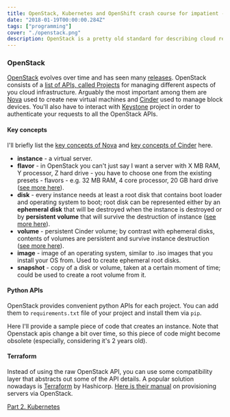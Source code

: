 ```yaml
---
title: OpenStack, Kubernetes and OpenShift crash course for impatient - OpenStack
date: "2018-01-19T00:00:00.284Z"
tags: ["programming"]
cover: "./openstack.png"
description: OpenStack is a pretty old standard for describing cloud resources and interacting with them. Most of its APIs were suggested around 2012. It is "Open" because multiple vendors that provide cloud services (including Rackspace and Red Hat) agreed to use the same API for interaction with them and called it OpenStack.
---
```


<!-- https://cdn.thenewstack.io/media/2014/05/openstack.png -->
<div>
  <h3>OpenStack</h3>
  <p>
    <a href="https://www.openstack.org/software/">OpenStack</a> evolves over time and has seen many <a href="https://releases.openstack.org/">releases</a>.
    OpenStack consists of a <a href="https://www.openstack.org/software/project-navigator/">list of APIs, called Projects</a> for
    managing different aspects of you cloud infrastructure. Arguably the most important among them are <a href="https://www.openstack.org/software/releases/ocata/components/nova">Nova</a> used
    to create new virtual machines and <a href="https://www.openstack.org/software/releases/ocata/components/cinder">Cinder</a> used
    to manage block devices. You'll also have to interact with <a href="https://www.openstack.org/software/releases/ocata/components/keystone">Keystone</a> project
    in order to authenticate your requests to all the OpenStack APIs.
  </p>
  <h4>Key concepts</h4>
  <p>
    I'll briefly list
    the <a href="https://netapp.github.io/openstack-deploy-ops-guide/kilo/content/section_nova-key-concepts.html">key concepts of Nova</a> and <a href="https://netapp.github.io/openstack-deploy-ops-guide/kilo/content/section_cinder-key-concepts.html">key concepts of Cinder</a> here.
  </p>
  <ul>
    <li><b>instance</b> - a virtual server.</li>
    <li><b>flavor</b> - in OpenStack you can't just say I want a server with X MB RAM, Y processor, Z hard drive - you
      have to choose one from the existing presets - flavors - e.g. 32 MB RAM, 4 core processor, 20 GB hard drive (<a href="https://netapp.github.io/openstack-deploy-ops-guide/kilo/content/section_nova-key-concepts.html">see more here</a>).
    </li>
    <li><b>disk</b> - every instance needs at least a root disk that contains boot loader and operating system to boot;
      root disk can be represented either by an <b>ephemeral disk</b> that will be destroyed when the instance is
        destroyed or by <b>persistent volume</b> that will survive the destruction of instance (<a href="https://netapp.github.io/openstack-deploy-ops-guide/kilo/content/section_cinder-key-concepts.html">see more here</a>).
    </li>
    <li><b>volume</b> - persistent Cinder volume; by contrast with ephemeral disks, contents of volumes are
        persistent and survive instance destruction (<a href="https://netapp.github.io/openstack-deploy-ops-guide/kilo/content/section_nova-deployment-choices.html#nova.boot.options">see more here</a>).
    </li>
    <li><b>image</b> - image of an operating system, similar to .iso images that you install your OS from. Used to create ephemeral root disks.</li>
    <li><b>snapshot</b> - copy of a disk or volume, taken at a certain moment of time; could be used to create
      a root volume from it.
    </li>
  </ul>
  <h4>Python APIs</h4>
  <p>
    OpenStack provides convenient python APIs for each project. You can add them to
    <code>requirements.txt</code> file of your project and install them via <code>pip</code>.
  </p>
  <p>
    Here I'll provide a sample piece of code that creates an instance. Note that Openstack apis change a bit over
    time, so this piece of code might become obsolete (especially, considering it's 2 years old).
  </p>
  <div>
    <Gist id="8ca8c38c0b78ee53fa214fb00e047c4d" />
  </div>
  <h4>Terraform</h4>
  <p>
    Instead of using the raw OpenStack API, you can use some compatibility layer that abstracts out some of
    the API details. A popular solution nowadays is <a href="https://www.terraform.io/">Terraform</a> by
    Hashicorp. <a href="https://www.terraform.io/docs/providers/openstack/">Here is their manual</a> on
    provisioning servers via OpenStack.
  </p>
  <a href="/blog/2018-01-20-1">Part 2. Kubernetes</a>
</div>